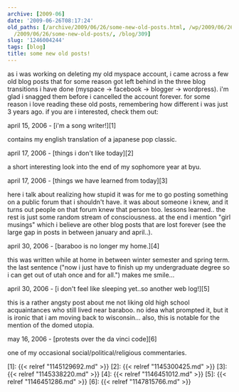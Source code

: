 ```yaml
---
archive: [2009-06]
date: '2009-06-26T08:17:24'
old_paths: [/archive/2009/06/26/some-new-old-posts.html, /wp/2009/06/26/some-new-old-posts/,
  /2009/06/26/some-new-old-posts/, /blog/309]
slug: '1246004244'
tags: [blog]
title: some new old posts!
---
```


as i was working on deleting my old myspace account, i came across a few
old blog posts that for some reason got left behind in the three blog
transitions i have done (myspace -> facebook -> blogger -> wordpress). i'm
glad i snagged them before i cancelled the account forever. for some
reason i love reading these old posts, remembering how different i was
just 3 years ago. if you are i interested, check them out:

april 15, 2006 - [i'm a song writer!][1]

contains my english translation of a japanese pop classic.

april 17, 2006 - [things i don't like today][2]

a short interesting look into the end of my sophomore year at byu.

april 17, 2006 - [things we have learned from today][3]

here i talk about realizing how stupid it was for me to go posting
something on a public forum that i shouldn't have. it was about someone
i knew, and it turns out people on that forum knew that person too.
lessons learned.. the rest is just some random stream of consciousness. at
the end i mention "girl musings" which i believe are other blog posts that
are lost forever (see the large gap in posts in between january and
april..).

april 30, 2006 - [baraboo is no longer my home.][4]

this was written while at home in between winter semester and spring term.
the last sentence ("now i just have to finish up my undergraduate degree
so i can get out of utah once and for all.") makes me smile...

april 30, 2006 - [i don't feel like sleeping yet..so another web log!][5]

this is a rather angsty post about me not liking old high school
acquaintances who still lived near baraboo. no idea what prompted it, but
it is ironic that i am moving back to wisconsin... also, this is notable
for the mention of the domed utopia.

may 16, 2006 - [protests over the da vinci code][6]

one of my occasional social/political/religious commentaries.

[1]: {{< relref "1145129692.md" >}}
[2]: {{< relref "1145300425.md" >}}
[3]: {{< relref "1145338220.md" >}}
[4]: {{< relref "1146451012.md" >}}
[5]: {{< relref "1146451286.md" >}}
[6]: {{< relref "1147815766.md" >}}

